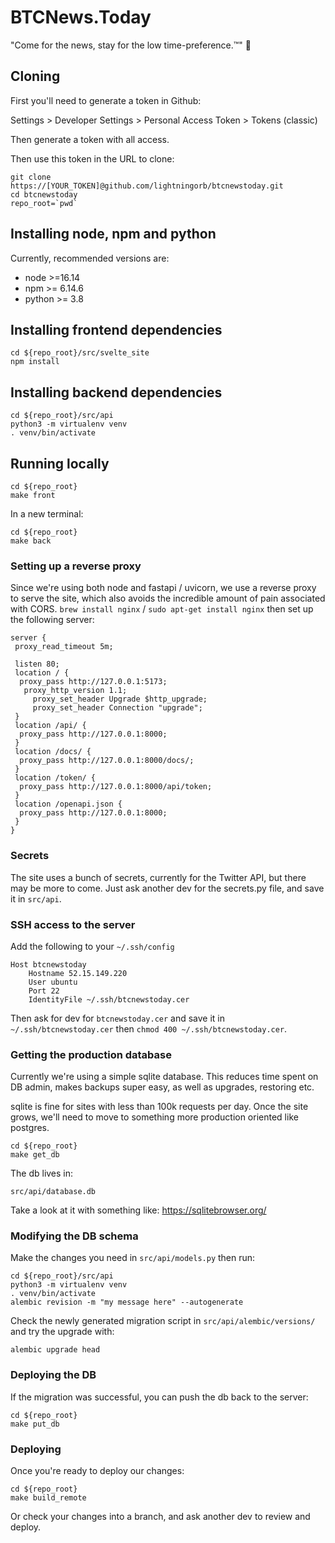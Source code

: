 # BTCNews.Today
"Come for the news, stay for the low time-preference.™" 🌟

## Cloning

First you'll need to generate a token in Github:

Settings > Developer Settings > Personal Access Token > Tokens (classic)

Then generate a token with all access.

Then use this token in the URL to clone:

```
git clone https://[YOUR_TOKEN]@github.com/lightningorb/btcnewstoday.git
cd btcnewstoday
repo_root=`pwd`
```

## Installing node, npm and python

Currently, recommended versions are:

- node >=16.14
- npm >= 6.14.6
- python >= 3.8


## Installing frontend dependencies

```
cd ${repo_root}/src/svelte_site
npm install
```

## Installing backend dependencies

```
cd ${repo_root}/src/api
python3 -m virtualenv venv
. venv/bin/activate
```

## Running locally

```
cd ${repo_root}
make front
```

In a new terminal:

```
cd ${repo_root}
make back
```

### Setting up a reverse proxy

Since we're using both node and fastapi / uvicorn, we use a reverse proxy to serve the site, which also avoids the incredible amount of pain associated with CORS. `brew install nginx` / `sudo apt-get install nginx` then set up the following server:

```
server {
 proxy_read_timeout 5m;

 listen 80;
 location / {
  proxy_pass http://127.0.0.1:5173;
   proxy_http_version 1.1;
     proxy_set_header Upgrade $http_upgrade;
     proxy_set_header Connection "upgrade";
 }
 location /api/ {
  proxy_pass http://127.0.0.1:8000;
 }
 location /docs/ {
  proxy_pass http://127.0.0.1:8000/docs/;
 }
 location /token/ {
  proxy_pass http://127.0.0.1:8000/api/token;
 }
 location /openapi.json {
  proxy_pass http://127.0.0.1:8000;
 }
}
```

### Secrets

The site uses a bunch of secrets, currently for the Twitter API, but there may be more to come. Just ask another dev for the secrets.py file, and save it in `src/api`.


### SSH access to the server

Add the following to your `~/.ssh/config`

```
Host btcnewstoday
    Hostname 52.15.149.220
    User ubuntu
    Port 22
    IdentityFile ~/.ssh/btcnewstoday.cer
```

Then ask for dev for `btcnewstoday.cer` and save it in `~/.ssh/btcnewstoday.cer` then `chmod 400 ~/.ssh/btcnewstoday.cer`.

### Getting the production database

Currently we're using a simple sqlite database. This reduces time spent on DB admin, makes backups super easy, as well as upgrades, restoring etc.

sqlite is fine for sites with less than 100k requests per day. Once the site grows, we'll need to move to something more production oriented like postgres.

```
cd ${repo_root}
make get_db
```

The db lives in:

```
src/api/database.db
```

Take a look at it with something like: https://sqlitebrowser.org/

### Modifying the DB schema

Make the changes you need in `src/api/models.py` then run:

```
cd ${repo_root}/src/api
python3 -m virtualenv venv
. venv/bin/activate
alembic revision -m "my message here" --autogenerate
```

Check the newly generated migration script in `src/api/alembic/versions/` and try the upgrade with:

```
alembic upgrade head
```

### Deploying the DB

If the migration was successful, you can push the db back to the server:

```
cd ${repo_root}
make put_db
```

### Deploying

Once you're ready to deploy our changes:

```
cd ${repo_root}
make build_remote
```

Or check your changes into a branch, and ask another dev to review and deploy.